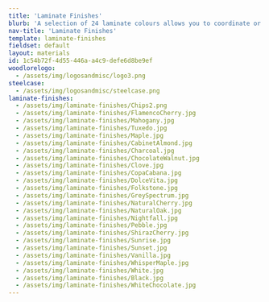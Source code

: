 ```yaml
---
title: 'Laminate Finishes'
blurb: 'A selection of 24 laminate colours allows you to coordinate or contrast, for myriad possibilities.'
nav-title: 'Laminate Finishes'
template: laminate-finishes
fieldset: default
layout: materials
id: 1c54b72f-4d55-446a-a4c9-defe6d8be9ef
woodlorelogo:
  - /assets/img/logosandmisc/logo3.png
steelcase:
  - /assets/img/logosandmisc/steelcase.png
laminate-finishes:
  - /assets/img/laminate-finishes/Chips2.png
  - /assets/img/laminate-finishes/FlamencoCherry.jpg
  - /assets/img/laminate-finishes/Mahogany.jpg
  - /assets/img/laminate-finishes/Tuxedo.jpg
  - /assets/img/laminate-finishes/Maple.jpg
  - /assets/img/laminate-finishes/CabinetAlmond.jpg
  - /assets/img/laminate-finishes/Charcoal.jpg
  - /assets/img/laminate-finishes/ChocolateWalnut.jpg
  - /assets/img/laminate-finishes/Clove.jpg
  - /assets/img/laminate-finishes/CopaCabana.jpg
  - /assets/img/laminate-finishes/DolceVita.jpg
  - /assets/img/laminate-finishes/Folkstone.jpg
  - /assets/img/laminate-finishes/GreySpectrum.jpg
  - /assets/img/laminate-finishes/NaturalCherry.jpg
  - /assets/img/laminate-finishes/NaturalOak.jpg
  - /assets/img/laminate-finishes/Nightfall.jpg
  - /assets/img/laminate-finishes/Pebble.jpg
  - /assets/img/laminate-finishes/ShirazCherry.jpg
  - /assets/img/laminate-finishes/Sunrise.jpg
  - /assets/img/laminate-finishes/Sunset.jpg
  - /assets/img/laminate-finishes/Vanilla.jpg
  - /assets/img/laminate-finishes/WhisperMaple.jpg
  - /assets/img/laminate-finishes/White.jpg
  - /assets/img/laminate-finishes/Black.jpg
  - /assets/img/laminate-finishes/WhiteChocolate.jpg
---
```

